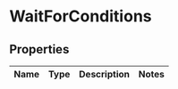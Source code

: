 # WaitForConditions
## Properties

Name | Type | Description | Notes
------------ | ------------- | ------------- | -------------


